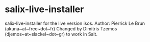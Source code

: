 salix-live-installer
====================

salix-live-installer for the live version isos.
Author: Pierrick Le Brun (akuna~at~free~dot~fr)
Changed by Dimitris Tzemos (djemos~at~slackel~dot~gr) to work in Salt.

